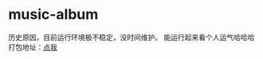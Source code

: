 # music-album

历史原因，目前运行环境极不稳定，没时间维护。
能运行起来看个人运气哈哈哈  
打包地址：[点我](https://github.com/elanworld/music-album/releases)